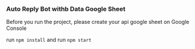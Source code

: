 ### Auto Reply Bot withb Data Google Sheet

Before you run the project, please create your api google sheet on Google Console

run `npm install`
and run `npm start`
